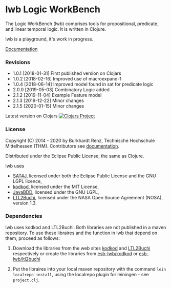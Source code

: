 # lwb Logic WorkBench

The Logic WorkBench (lwb) comprises tools for propositional, 
predicate, and linear temporal logic. It is written in Clojure.

lwb is a playground, it's work in progress.

[Documentation](https://github.com/esb-lwb/lwb/wiki)

### Revisions

- 1.0.1 [2018-01-31] First published version on Clojars
- 1.0.2 [2018-02-16] Improved use of macroexpand-1 
- 1.0.4 [2018-06-14] Improved model found in sat for predicate logic
- 2.0.0 [2019-05-03] Combinatory Logic added 
- 2.1.2 [2019-11-04] Example Feature model
- 2.1.3 [2019-12-22] Minor changes
- 2.1.5 [2020-01-15] Minor changes

Latest version on Clojars [![Clojars Project](https://img.shields.io/clojars/v/lwb.svg)](https://clojars.org/lwb)

### License

Copyright (C) 2014 - 2020 by Burkhardt Renz, Technische Hochschule Mittelhessen (THM).
Contributors see [documentation](https://github.com/esb-lwb/lwb/wiki).

Distributed under the Eclipse Public License, the same as Clojure.

lwb uses 
- [SAT4J](http://www.sat4j.org), licensed under both the Eclipse Public License and the 
GNU LGPL licence,
- [kodkod](https://github.com/emina/kodkod), licensed under the MIT License,
- [JavaBDD](http://javabdd.sourceforge.net), licensed under the GNU LGPL,
- [LTL2Buchi](https://ti.arc.nasa.gov/profile/dimitra/projects-tools/#LTL2Buchi), licensed 
under the NASA Open Source Agreement (NOSA), version 1.3.

### Dependencies

lwb uses kodkod and LTL2Buchi. Both libraries are not published in a maven 
repository. 
To use these libraires and the function in lwb that depend on them, proceed 
as follows:
1. Download the libraries from the web sites 
[kodkod](https://github.com/emina/kodkod) and 
[LTL2Buchi](https://ti.arc.nasa.gov/profile/dimitra/projects-tools/#LTL2Buchi)
respectively or create the libraries from 
[esb-lwb/kodkod](https://github.com/esb-lwb/kodkod) or
[esb-lwb/ltl2buchi](https://github.com/esb-lwb/ltl2buchi)

2. Put the libraires into your local maven repository with the command 
`lein localrepo install`, using the localrepo plugin for leiningen - see 
`project.clj`.
